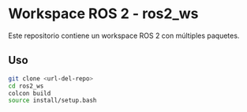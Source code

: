 # Workspace ROS 2 - ros2_ws

Este repositorio contiene un workspace ROS 2 con múltiples paquetes.

## Uso

```bash
git clone <url-del-repo>
cd ros2_ws
colcon build
source install/setup.bash
